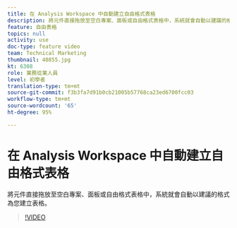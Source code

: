 ```yaml
---
title: 在 Analysis Workspace 中自動建立自由格式表格
description: 將元件直接拖放至空白專案、面板或自由格式表格中，系統就會自動以建議的格式為您建立表格。
feature: 自由表格
topics: null
activity: use
doc-type: feature video
team: Technical Marketing
thumbnail: 40855.jpg
kt: 6308
role: 業務從業人員
level: 初學者
translation-type: tm+mt
source-git-commit: f3b3fa7d91b0cb21005b57768ca23ed6700fcc03
workflow-type: tm+mt
source-wordcount: '65'
ht-degree: 95%

---
```



# 在 Analysis Workspace 中自動建立自由格式表格

將元件直接拖放至空白專案、面板或自由格式表格中，系統就會自動以建議的格式為您建立表格。

>[!VIDEO](https://video.tv.adobe.com/v/40855/?quality=12&learn=on)
